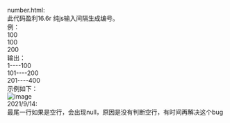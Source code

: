 number.html:  
此代码盈利16.6r
纯js输入间隔生成编号。  
例：  
100  
100  
200  
输出：  
1----100  
101----200  
201----400    
示例如下：  
![image](https://user-images.githubusercontent.com/50273609/133199505-d22ee99c-24d6-41f5-96ee-8666b9283e2b.png)  
2021/9/14:  
最尾一行如果是空行，会出现null，原因是没有判断空行，有时间再解决这个bug  
